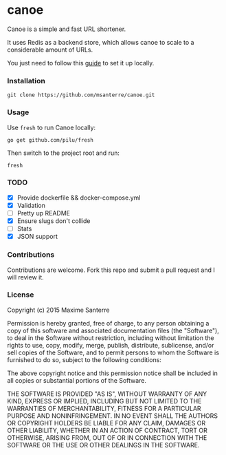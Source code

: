 # canoe
Canoe is a simple and fast URL shortener.

It uses Redis as a backend store, which allows canoe to scale to a considerable amount of URLs.

You just need to follow this [guide](https://github.com/msanterre/canoe/wiki/Local-setup) to set it up locally.

### Installation
```
git clone https://github.com/msanterre/canoe.git
```

### Usage

Use `fresh` to run Canoe locally: 

```
go get github.com/pilu/fresh
```

Then switch to the project root and run:

```
fresh
```


### TODO
- [x] Provide dockerfile && docker-compose.yml
- [x] Validation
- [ ] Pretty up README
- [x] Ensure slugs don't collide
- [ ] Stats
- [x] JSON support

### Contributions

Contributions are welcome. Fork this repo and submit a pull request and I will review it.

### License
Copyright (c) 2015 Maxime Santerre

Permission is hereby granted, free of charge, to any person obtaining a copy of this software and associated documentation files (the "Software"), to deal in the Software without restriction, including without limitation the rights to use, copy, modify, merge, publish, distribute, sublicense, and/or sell copies of the Software, and to permit persons to whom the Software is furnished to do so, subject to the following conditions:

The above copyright notice and this permission notice shall be included in all copies or substantial portions of the Software.

THE SOFTWARE IS PROVIDED "AS IS", WITHOUT WARRANTY OF ANY KIND, EXPRESS OR IMPLIED, INCLUDING BUT NOT LIMITED TO THE WARRANTIES OF MERCHANTABILITY, FITNESS FOR A PARTICULAR PURPOSE AND NONINFRINGEMENT. IN NO EVENT SHALL THE AUTHORS OR COPYRIGHT HOLDERS BE LIABLE FOR ANY CLAIM, DAMAGES OR OTHER LIABILITY, WHETHER IN AN ACTION OF CONTRACT, TORT OR OTHERWISE, ARISING FROM, OUT OF OR IN CONNECTION WITH THE SOFTWARE OR THE USE OR OTHER DEALINGS IN THE SOFTWARE.
